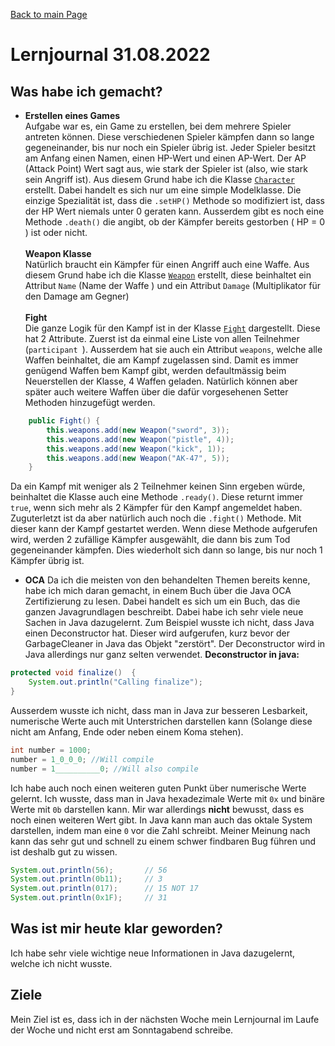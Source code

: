 [Back to main Page](./../../README.md)

# Lernjournal 31.08.2022

## Was habe ich gemacht?

- **Erstellen eines Games** <br/>
Aufgabe war es, ein Game zu erstellen, bei dem mehrere Spieler antreten können. Diese verschiedenen Spieler kämpfen dann so lange gegeneinander, bis nur noch ein Spieler übrig ist. Jeder Spieler besitzt am Anfang einen Namen, einen HP-Wert und einen AP-Wert. Der AP (Attack Point) Wert sagt aus, wie stark der Spieler ist (also, wie stark sein Angriff ist). Aus diesem Grund habe ich die Klasse [`Character`](./resources/mandi/index.md#character) erstellt. Dabei handelt es sich nur um eine simple Modelklasse. Die einzige Spezialität ist, dass die `.setHP()` Methode so modifiziert ist, dass der HP Wert niemals unter 0 geraten kann. Ausserdem gibt es noch eine Methode `.death()` die angibt, ob der Kämpfer bereits gestorben ( HP = 0 ) ist oder nicht.<br/><br/>
**Weapon Klasse** <br/>
Natürlich braucht ein Kämpfer für einen Angriff auch eine Waffe. Aus diesem Grund habe ich die Klasse [`Weapon`](./resources/mandi/index.md#weapon) erstellt, diese beinhaltet ein Attribut `Name` (Name der Waffe ) und ein Attribut `Damage` (Multiplikator für den Damage am Gegner)<br/><br/>
**Fight**<br/>
Die ganze Logik für den Kampf ist in der Klasse [`Fight`](./resources/mandi/index.md#fight) dargestellt. Diese hat 2 Attribute. Zuerst ist da einmal eine Liste von allen Teilnehmer (`participant `). Ausserdem hat sie auch ein Attribut `weapons`, welche alle Waffen beinhaltet, die am Kampf zugelassen sind. Damit es immer genügend Waffen bem Kampf gibt, werden defaultmässig beim Neuerstellen der Klasse, 4 Waffen geladen. Natürlich können aber später auch weitere Waffen über die dafür vorgesehenen Setter Methoden hinzugefügt werden.
```java
	public Fight() {
		this.weapons.add(new Weapon("sword", 3));
		this.weapons.add(new Weapon("pistle", 4));
		this.weapons.add(new Weapon("kick", 1));
		this.weapons.add(new Weapon("AK-47", 5));
	}
```
Da ein Kampf mit weniger als 2 Teilnehmer keinen Sinn ergeben würde, beinhaltet die Klasse auch eine Methode `.ready()`. Diese returnt immer `true`, wenn sich mehr als 2 Kämpfer für den Kampf angemeldet haben. <br/>
Zuguterletzt ist da aber natürlich auch noch die `.fight()` Methode. Mit dieser kann der Kampf gestartet werden. Wenn diese Methode aufgerufen wird, werden 2 zufällige Kämpfer ausgewählt, die dann bis zum Tod gegeneinander kämpfen. Dies wiederholt sich dann so lange, bis nur noch 1 Kämpfer übrig ist.
- **OCA**
Da ich die meisten von den behandelten Themen bereits kenne, habe ich mich daran gemacht, in einem Buch über die Java OCA Zertifizierung zu lesen. Dabei handelt es sich um ein Buch, das die ganzen Javagrundlagen beschreibt. Dabei habe ich sehr viele neue Sachen in Java dazugelernt. Zum Beispiel wusste ich nicht, dass Java einen Deconstructor hat. Dieser wird aufgerufen, kurz bevor der GarbageCleaner in Java das Objekt "zerstört". Der Deconstructor wird in Java allerdings nur ganz selten verwendet.
**Deconstructor in java:** 
```java
protected void finalize()  {
    System.out.println("Calling finalize");
}
```
Ausserdem wusste ich nicht, dass man in Java zur besseren Lesbarkeit, numerische Werte auch mit Unterstrichen darstellen kann (Solange diese nicht am Anfang, Ende oder neben einem Koma stehen).
```java
int number = 1000;
number = 1_0_0_0; //Will compile
number = 1__________0; //Will also compile
```
Ich habe auch noch einen weiteren guten Punkt über numerische Werte gelernt. Ich wusste, dass man in Java hexadezimale Werte mit `0x` und binäre Werte mit `0b` darstellen kann. Mir war allerdings **nicht** bewusst, dass es noch einen weiteren Wert gibt. In Java kann man auch das oktale System darstellen, indem man eine `0` vor die Zahl schreibt. Meiner Meinung nach kann das sehr gut und schnell zu einem schwer findbaren Bug führen und ist deshalb gut zu wissen.
```java
System.out.println(56);       // 56
System.out.println(0b11);     // 3
System.out.println(017);      // 15 NOT 17
System.out.println(0x1F);     // 31
```
## Was ist mir heute klar geworden?
Ich habe sehr viele wichtige neue Informationen in Java dazugelernt, welche ich nicht wusste. 

## Ziele
Mein Ziel ist es, dass ich in der nächsten Woche mein Lernjournal im Laufe der Woche und nicht erst am Sonntagabend schreibe.  
